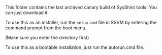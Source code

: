 This folder contains the last archived canary build of SysShivt tools. You can just download it.

To use this as an installer, run the `setup.cmd` file in SSVM by entering the command prompt from the boot menu.

(Make sure you enter the directory first)

To use this as a bootable installation, just run the autorun.cmd file.
